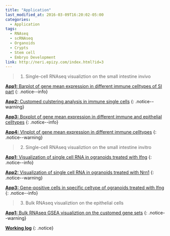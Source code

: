 ```yaml
---
title: "Application"
last_modified_at: 2016-03-09T16:20:02-05:00
categories:
  - Application
tags:
  - RNAseq
  - scRNAseq
  - Organoids
  - Crypts
  - Stem cell
  - Embryo Development
link: http://neri.epizy.com/index.html?id=3
---
```



> 1. Single-cell RNAseq visualiztion on the small intestine invivo

[**App1:** Barplot of gene mean expression in different immune celltypes of SI part](https://gen100.leibniz-fli.de/shiny-odin/jlu/bar_immune_single_20200206_v2/) 
{: .notice--info}

[**App2:** Customed culstering analysis in immune single cells](https://gen100.leibniz-fli.de/shiny-odin/jlu/immuneF_single_F3_20200219_v2/) 
{: .notice--warning}

[**App3:** Boxplot of gene mean expression in different immune and epithelial celltypes](https://gen100.leibniz-fli.de/shiny-odin/jlu/boxplot_ie_20200223_v2/) 
{: .notice--info}

[**App4:** Vlnplot of gene mean expression in different immune celltypes](https://gen100.leibniz-fli.de/shiny-odin/jlu/vlnplot_immune_20200212/) 
{: .notice--warning}

> 2. Single-cell RNAseq visualiztion on the small intestine invitro

[**App1:** Visualization of single cell RNA in ogranoids treated with Ifng](https://gen100.leibniz-fli.de/shiny-odin/jlu/expression_organoids_ic_20200302/) 
{: .notice--info}

[**App2:** Visualization of single cell RNA in ogranoids treated with Nrn1](https://gen100.leibniz-fli.de/shiny-odin/jlu/expression_organoids_nc_20200228/) 
{: .notice--warning}

[**App3:** Gene-positive cells in specific celtype of ogranoids treated with Ifng](https://gen100.leibniz-fli.de/shiny-odin/jlu/singlemarker_assess_20200303/) 
{: .notice--info}

> 3. Bulk RNAseq visualiztion on the epithelial cells

[**App1:** Bulk RNAseq GSEA visualiztion on the customed gene sets](https://gen100.leibniz-fli.de/shiny-odin/jlu/gsea_rnaseq_20200225_v2/) 
{: .notice--warning}

[**Working log**](https://gen100.leibniz-fli.de/shiny-odin/jlu/log-shiny-server/) 
{: .notice}